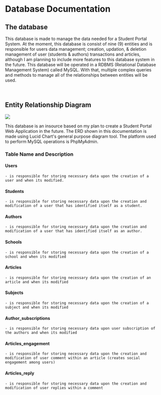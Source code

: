 # Database Documentation

## The database

This database is made to manage the data needed for a Student Portal System. At the moment, this database is consist of nine (9) entities and is responsible for users data management; creation, updation, & deletion management of user (students & authors) transactions and articles, although I am planning to include more features to this database system in the future. This database will be operated in a RDBMS (Relational Database Management System) called MySQL. With that, multiple complex queries and methods to manage all of the relationships between entities will be used.

<br />

## Entity Relationship Diagram

<img src="https://raw.githubusercontent.com/centino90/Advance-Database-Documentation/3d6b5b4dab9c31c4fb25daf66279319192273609/img/ERD.svg"/>

This database is an insource based on my plan to create a Student Portal Web Application in the future. The ERD shown in this documentation is made using Lucid Chart's general purpose diagram tool. The platform used to perform MySQL operations is PhpMyAdmin.

### Table Name and Description

#### Users
`- is responsible for storing necessary data upon the creation of a user and when its modified.`

#### Students
`- is responsible for storing necessary data upon the creation and modification of a user that has identified itself as a student.`

#### Authors
`- is responsible for storing necessary data upon the creation and modification of a user that has identified itself as an author.`

#### Schools
`- is responsible for storing necessary data upon the creation of a school and when its modified`

#### Articles
`- is responsible for storing necessary data upon the creation of an article and when its modified`

#### Subjects
`- is responsible for storing necessary data upon the creation of a subject and when its modified`

#### Author_subscriptions
`- is responsible for storing necessary data upon user subscription of the authors and when its modified`

#### Articles_engagement
`- is responsible for storing necessary data upon the creation and modification of user comment within an article (creates social engagement among users)`

#### Articles_reply
`- is responsible for storing necessary data upon the creation and modification of user replies within a comment`


